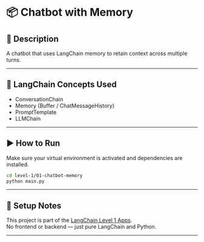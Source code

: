 # 📦 Chatbot with Memory

## 📘 Description

A chatbot that uses LangChain memory to retain context across multiple turns.

---

## 🧠 LangChain Concepts Used

- ConversationChain
- Memory (Buffer / ChatMessageHistory)
- PromptTemplate
- LLMChain

---

## ▶️ How to Run

Make sure your virtual environment is activated and dependencies are installed.

```bash
cd level-1/01-chatbot-memory
python main.py
```

---

## 🔧 Setup Notes

This project is part of the [LangChain Level 1 Apps](../../README.md).  
No frontend or backend — just pure LangChain and Python.

---
